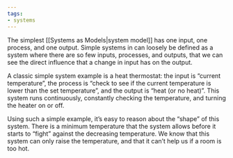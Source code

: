 ```yaml
---
tags:
- systems
---
```

The simplest [[Systems as Models|system model]] has one input, one process, and one output. Simple systems in can loosely be defined as a system where there are so few inputs, processes, and outputs, that we can see the direct influence that a change in input has on the output.

A classic simple system example is a heat thermostat: the input is “current temperature”, the process is “check to see if the current temperature is lower than the set temperature”, and the output is “heat (or no heat)”. This system runs continuously, constantly checking the temperature, and turning the heater on or off.

Using such a simple example, it’s easy to reason about the “shape” of this system. There is a minimum temperature that the system allows before it starts to “fight” against the decreasing temperature. We know that this system can only raise the temperature, and that it can’t help us if a room is too hot.